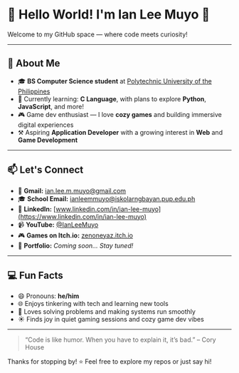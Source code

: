 # 👋 Hello World! I'm Ian Lee Muyo 🌟

Welcome to my GitHub space — where code meets curiosity!

---

## 🚀 About Me
- 🎓 **BS Computer Science student** at [Polytechnic University of the Philippines](https://www.pup.edu.ph/)
- 🌱 Currently learning: **C Language**, with plans to explore **Python**, **JavaScript**, and more!
- 🎮 Game dev enthusiast — I love **cozy games** and building immersive digital experiences
- ⚒️ Aspiring **Application Developer** with a growing interest in **Web** and **Game Development**

---

## 📫 Let's Connect
- 📧 **Gmail:** ian.lee.m.muyo@gmail.com  
- 🎓 **School Email:** ianleemmuyo@iskolarngbayan.pup.edu.ph  
- 👔 **LinkedIn:** [www.linkedin.com/in/ian-lee-muyo](https://www.linkedin.com/in/ian-lee-muyo)  
- 📹 **YouTube:** [@IanLeeMuyo](https://www.youtube.com/@IanLeeMuyo)  
- 🎮 **Games on Itch.io:** [zenoneyaz.itch.io](https://zenoneyaz.itch.io/)  
- 📁 **Portfolio:** *Coming soon... Stay tuned!*

---

## 💻 Fun Facts
- 😄 Pronouns: **he/him**
- 🌐 Enjoys tinkering with tech and learning new tools
- 🧩 Loves solving problems and making systems run smoothly
- ☀️ Finds joy in quiet gaming sessions and cozy game dev vibes

---

> “Code is like humor. When you have to explain it, it’s bad.” – Cory House

Thanks for stopping by! ⭐ Feel free to explore my repos or just say hi!
